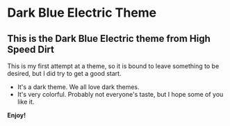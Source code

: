 # Dark Blue Electric Theme
## This is the Dark Blue Electric theme from High Speed Dirt
This is my first attempt at a theme, so it is bound to leave something to be desired, but I did try to get a good start.

* It's a dark theme. We all love dark themes.
* It's very colorful. Probably not everyone's taste, but I hope some of you like it.

**Enjoy!**
